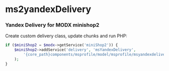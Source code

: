 # ms2yandexDelivery

### Yandex Delivery for MODX minishop2

Create custom delivery class, update chunks and run PHP: 
```php
if ($miniShop2 = $modx->getService('miniShop2')) {
    $miniShop2->addService('delivery', 'msYandexDelivery',
        '{core_path}components/msprofile/model/msprofile/msyandexdelivery.class'
    );
}
```